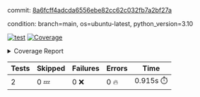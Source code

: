 commit: [8a6fcff4adcda6556ebe82cc62c032fb7a2bf27a](https://github.com/rcmdnk/python-template/tree/8a6fcff4adcda6556ebe82cc62c032fb7a2bf27a)

condition: branch=main, os=ubuntu-latest, python_version=3.10

[![test](https://github.com/rcmdnk/python-template/actions/workflows/test.yml/badge.svg)](https://github.com/rcmdnk/python-template/actions/runs/7080133882)
<a href="https://github.com/rcmdnk/python-template/blob/8a6fcff4adcda6556ebe82cc62c032fb7a2bf27a/README.md"><img alt="Coverage" src="https://img.shields.io/badge/Coverage-100%25-brightgreen.svg" /></a><details><summary>Coverage Report </summary><table><tr><th>File</th><th>Stmts</th><th>Miss</th><th>Cover</th></tr><tbody><tr><td><b>TOTAL</b></td><td><b>4</b></td><td><b>0</b></td><td><b>100%</b></td></tr></tbody></table></details>

| Tests | Skipped | Failures | Errors | Time |
| ----- | ------- | -------- | -------- | ------------------ |
| 2 | 0 :zzz: | 0 :x: | 0 :fire: | 0.915s :stopwatch: |

